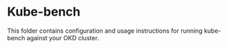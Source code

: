 # Kube-bench

This folder contains configuration and usage instructions for running kube-bench against your OKD cluster.
